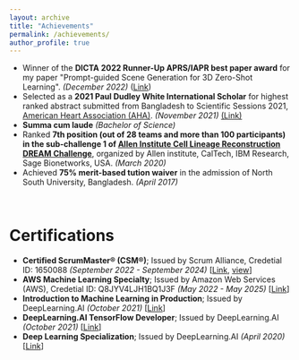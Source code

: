 ```yaml
---
layout: archive
title: "Achievements"
permalink: /achievements/
author_profile: true
---
```


* Winner of the **DICTA 2022 Runner-Up APRS/IAPR best paper award** for my paper "Prompt-guided Scene Generation for 3D Zero-Shot Learning". _(December 2022)_ ([Link](https://drive.google.com/file/d/1c7AIkstjUsfoz2a3FVsCKJ0Vh1cMTMOI/view?usp=share_link))  
* Selected as a **2021 Paul Dudley White International Scholar** for highest ranked abstract submitted from Bangladesh to Scientific Sessions 2021, [American Heart Association (AHA)](https://www.heart.org/). _(November 2021)_ [(Link)](https://drive.google.com/file/d/18mgQ6CuDwXOMJnBTdxjXsidCg1aVJ8WX/view?usp=sharing)
* **Summa cum laude** _(Bachelor of Science)_
* Ranked **7th position (out of 28 teams and more than 100 participants) in the sub-challenge 1 of [Allen Institute Cell Lineage Reconstruction DREAM Challenge](https://www.synapse.org/#!Synapse:syn20692755/wiki/597060)**, organized by Allen institute, CalTech, IBM Research, Sage Bionetworks, USA. _(March 2020)_
* Achieved **75% merit-based tution waiver** in the admission of North South University, Bangladesh. _(April 2017)_  
<br />

# Certifications

* **Certified ScrumMaster® (CSM®)**; Issued by Scrum Alliance, Credetial ID: 1650088 _(September 2022 - September 2024)_  [[Link](https://bcert.me/shkyedjlv), [view](https://drive.google.com/file/d/1xgVidjSO5hpNJkESF6PwMj_eg3sUOHVw/view?usp=share_link)]
* **AWS Machine Learning Specialty**; Issued by Amazon Web Services (AWS), Credetial ID: Q8JYV4LJH1BQ1J3F _(May 2022 - May 2025)_  [[Link](https://www.credly.com/badges/3b89bdd1-06b5-4c98-b26b-bdac3b968d87/public_url)]
* **Introduction to Machine Learning in Production**; Issued by DeepLearning.AI _(October 2021)_  [[Link](https://www.coursera.org/account/accomplishments/verify/FBTLSBJ4RVZ9)]
* **DeepLearning.AI TensorFlow Developer**; Issued by DeepLearning.AI _(October 2021)_  [[Link](https://www.coursera.org/account/accomplishments/professional-cert/C5Q77FQ64LE4)]
* **Deep Learning Specialization**; Issued by DeepLearning.AI _(April 2020)_  [[Link](https://www.coursera.org/account/accomplishments/specialization/KP4Q6VEJ6CUS)]